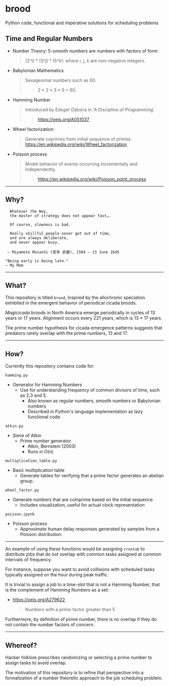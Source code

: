 # brood
Python code, functional and imperative solutions for scheduling problems

## Time and Regular Numbers
* Number Theory: 5-smooth numbers are numbers with factors of form:
  >(2^i) * (3^j) * (5^k): where i, j, k are non-negative integers.
* Babylonian Mathematics
    > Sexagesimal numbers such as 60.
    > > 2 * 2 * 3 * 5 = 60.
* Hamming Number
    > Introduced by Edsger Dijkstra in 'A Discipline of Programming'.
    > > https://oeis.org/A051037
* Wheel factorization:
  > Generate coprimes from initial sequence of primes.
  > https://en.wikipedia.org/wiki/Wheel_factorization
* Poisson process
  > Model behavior of events occurring incrementally and independently.
  > > https://en.wikipedia.org/wiki/Poisson_point_process
---
## Why?
```
  Whatever the Way,
  the master of strategy does not appear fast….

  Of course, slowness is bad.

  Really skillful people never get out of time,
  and are always deliberate,
  and never appear busy.

 – Miyamoto Musashi (宮本 武蔵), 1584 – 13 June 1645
```

```
"Being early is being late."
– My Mom
```
---
## What?

This repository is titled `brood`, inspired by the allochronic speciation exhibited in the emergent behavior of periodical cicada broods.

*Magicicada* broods in North America emerge periodically in cycles of 13 years or 17 years. Alignment occurs every 221 years, which is 13 * 17 years.

The prime number hypothesis for cicada emergence patterns suggests that predators rarely overlap with the prime numbers, 13 and 17.

---

## How?
Currently this repository contains code for:

`hamming.py`
* Generator for Hamming Numbers
  * Use for understanding frequency of common divisors of time, such as 2,3 and 5.
    * Also known as regular numbers, smooth numbers or Babylonian numbers
    * Described in Python's language implementation as lazy functional code.

`atkin.py`
  * Sieve of Atkin
    * Prime number generator.
      * Atkin, Bernstein (2003)
      * Runs in O(n)

`multiplication_table.py`
  * Basic multiplication table
    * Generate tables for verifying that a prime factor generates an abelian group.
   
`wheel_factor.py`
  * Generate numbers that are comprime based on the initial sequence.
    * Includes visualization, useful for actual clock representation

`poisson.ipynb`
  * Poisson process
    * Approximate human delay responses generated by samples from a Poisson distribution.
   

--- 

An example of using these functions would be assigning `crontab` to distribute jobs that do not overlap with common tasks assigned at common intervals of frequency.

For instance, suppose you want to avoid collisions with scheduled tasks typically assigned on the hour during peak traffic.

It is trivial to assign a job to a time-slot that is not a Hamming Number, that is the complement of Hamming Numbers as a set:
* https://oeis.org/A279622
  > Numbers with a prime factor greater than 5

Furthermore, by definition of prime number, there is no overlap if they do not contain the number factors of concern.


---
## Whereof?

Hacker folklore prescribes randomizing or selecting a prime number to assign tasks to avoid overlap.

The motivation of this repository is to refine that perspective into a formalization of a number theoretic approach to the job schedulng problem.
